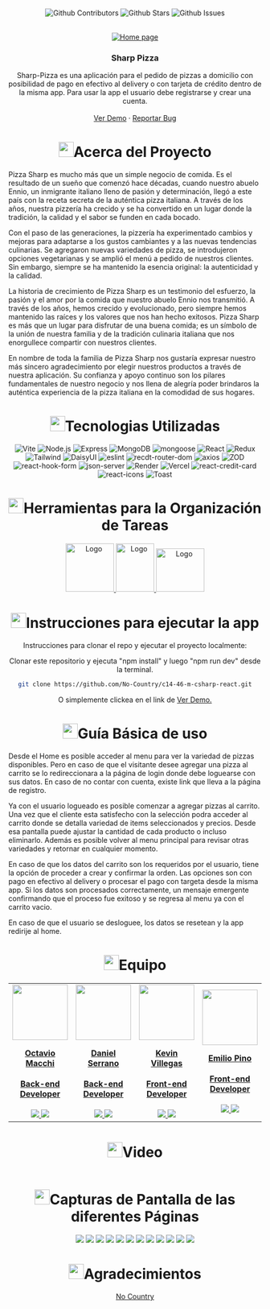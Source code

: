 <br />

<div align="center">

![Github Contributors](https://img.shields.io/github/contributors/No-Country/c14-46-m-csharp-react)
![Github Stars](https://img.shields.io/github/stars/No-Country/c14-46-m-csharp-react)
![Github Issues](https://img.shields.io/github/issues-raw/No-Country/c14-46-m-csharp-react)


<br />
<div align="center">

  <a href="No-Country/c14-46-m-csharp-react" target="_blank">
    <img src="./images/home.png" alt="Home page">
  </a>

<h3 align="center">Sharp Pizza</h3>

  <p align=center">
    Sharp-Pizza es una aplicación para el pedido de pizzas a domicilio con posibilidad de pago en efectivo al delivery o con tarjeta de crédito dentro de la misma app. Para usar la app el usuario debe registrarse y crear una cuenta.
    <br />
    <br />
    <a href="https://c14-46-m-csharp-react.vercel.app/" target="_blank">Ver Demo</a>
    ·
    <a href="https://github.com/No-Country/c14-46-m-csharp-react/issues" target="_blank">Reportar Bug</a>
  </p>
</div>


<h1 align="center"> 
<img src="https://media2.giphy.com/media/4ZrRpqbSaWoyZYRoCd/giphy.gif" width="30px">Acerca del Proyecto
</h1>


<p align='left'>Pizza Sharp es mucho más que un simple negocio de comida. Es el resultado de un sueño que comenzó hace décadas, cuando nuestro abuelo Ennio, un inmigrante italiano lleno de pasión y determinación, llegó a este país con la receta secreta de la auténtica pizza italiana. A través de los años, nuestra pizzería ha crecido y se ha convertido en un lugar donde la tradición, la calidad y el sabor se funden en cada bocado.</p>

<p align='left'>Con el paso de las generaciones, la pizzería ha experimentado cambios y mejoras para adaptarse a los gustos cambiantes y a las nuevas tendencias culinarias. Se agregaron nuevas variedades de pizza, se introdujeron opciones vegetarianas y se amplió el menú a pedido de nuestros clientes. Sin embargo, siempre se ha mantenido la esencia original: la autenticidad y la calidad.</p>
<p align='left'>La historia de crecimiento de Pizza Sharp es un testimonio del esfuerzo, la pasión y el amor por la comida que nuestro abuelo Ennio nos transmitió. A través de los años, hemos crecido y evolucionado, pero siempre hemos mantenido las raíces y los valores que nos han hecho exitosos. Pizza Sharp es más que un lugar para disfrutar de una buena comida; es un símbolo de la unión de nuestra familia y de la tradición culinaria italiana que nos enorgullece compartir con nuestros clientes.</p>
<p align='left'>En nombre de toda la familia de Pizza Sharp nos gustaría expresar nuestro más sincero agradecimiento por elegir nuestros productos a través de nuestra aplicación. Su confianza y apoyo continuo son los pilares fundamentales de nuestro negocio y nos llena de alegría poder brindaros la auténtica experiencia de la pizza italiana en la comodidad de sus hogares.</p>

<h1 align="center"> 
<img src="https://media0.giphy.com/media/uhQuegHFqkVYuFMXMQ/giphy.gif" width="30px">Tecnologias Utilizadas
</h1>

![Vite](https://img.shields.io/static/v1?style=for-the-badge&message=Vite&color=4169E1&logo=Vite&logoColor=FFFFFF&label=)
![Node.js](https://img.shields.io/static/v1?style=for-the-badge&message=Node.js&color=339933&logo=Node.js&logoColor=FFFFFF&label=)
![Express](https://img.shields.io/static/v1?style=for-the-badge&message=Express&color=000000&logo=Express&logoColor=FFFFFF&label=)
![MongoDB](https://img.shields.io/static/v1?style=for-the-badge&message=MongoDB&color=4169E1&logo=MongoDB&logoColor=FFFFFF&label=)
![mongoose](https://img.shields.io/static/v1?style=for-the-badge&message=mongoose&color=4169E1&logo=mongoose&logoColor=FFFFFF&label=)
![React](https://img.shields.io/static/v1?style=for-the-badge&message=React&color=222222&logo=React&logoColor=61DAFB&label=)
![Redux](https://img.shields.io/static/v1?style=for-the-badge&message=Redux&color=008CDD&logo=Redux&logoColor=FFFFFF&label=)
![Tailwind](https://img.shields.io/static/v1?style=for-the-badge&message=Tailwind&color=222222&logo=Tailwind&logoColor=61DAFB&label=)
![DaisyUI](https://img.shields.io/static/v1?style=for-the-badge&message=DaisyUI&color=222222&logo=DaisyUI&logoColor=61DAFB&label=)
![eslint](https://img.shields.io/static/v1?style=for-the-badge&message=eslint&color=222222&logo=eslint&logoColor=61DAFB&label=)
![recdt-router-dom](https://img.shields.io/static/v1?style=for-the-badge&message=react-router-dom&color=008CDD&logo=react-router-dom&logoColor=FFFFFF&label=)
![axios](https://img.shields.io/static/v1?style=for-the-badge&message=axios&color=008CDD&logo=axios&logoColor=FFFFFF&label=)
![ZOD](https://img.shields.io/badge/Zod-crimson?style=for-the-badge&logo=Zod&logoColor=fff)
![react-hook-form](https://img.shields.io/static/v1?style=for-the-badge&message=react-hook-form&color=008CDD&logo=react-hook-form&logoColor=FFFFFF&label=)
![json-server](https://img.shields.io/static/v1?style=for-the-badge&message=json-server&color=008CDD&logo=json-server&logoColor=FFFFFF&label=)
![Render](https://img.shields.io/static/v1?style=for-the-badge&message=Render&color=222222&logo=Render&logoColor=46E3B7&label=)
![Vercel](https://img.shields.io/static/v1?style=for-the-badge&message=Vercel&color=000000&logo=Vercel&logoColor=FFFFFF&label=)
![react-credit-card](https://img.shields.io/static/v1?style=for-the-badge&message=react-credit-card&color=008CDD&logo=react-credit-card&logoColor=FFFFFF&label=)
![react-icons](https://img.shields.io/static/v1?style=for-the-badge&message=react-icons&color=008CDD&logo=react-icons&logoColor=FFFFFF&label=)
![Toast](https://img.shields.io/static/v1?style=for-the-badge&message=toast&color=008CDD&logo=toast&logoColor=FFFFFF&label=)


<h1 align="center"> 
<img src="https://media2.giphy.com/media/Lqo3UBlXeHwZDoebKX/giphy.gif" width="30px">Herramientas para la Organización de Tareas
</h1>

<a href="https://trello.com/b/Q0G3my8O/sb-klinika" target="_blank">
  <img src="https://cdn.jsdelivr.net/gh/devicons/devicon/icons/trello/trello-plain-wordmark.svg" alt="Logo" width="96" height="96">
</a>

<a href="https://www.nocountry.tech/" target="_blank">
  <img src="https://cdn.jsdelivr.net/gh/devicons/devicon/icons/slack/slack-original.svg" alt="Logo" width="76" height="96">
</a>

<a href="https://discord.gg/Zj2GmPwg" target="_blank">
  <img src="https://img.icons8.com/color/480/discord-new-logo.png" alt="Logo" width="96" height="86">
</a>


<h1 align="center"> 
<img src="https://media1.giphy.com/media/QvpqIQAAl66EfoTJj8/giphy.gif" width="30px">Instrucciones para ejecutar la app
</h1>

Instrucciones para clonar el repo y ejecutar el proyecto localmente: 

Clonar este repositorio y ejecuta "npm install" y luego "npm run dev" desde la terminal.
   ```sh
   git clone https://github.com/No-Country/c14-46-m-csharp-react.git
   ```

O simplemente clickea en el link de 
<a href="https://c14-46-m-csharp-react.vercel.app/" target="_blank">Ver Demo.</a>

<h1 align="center"> 
<img src="https://media4.giphy.com/media/v1.Y2lkPTc5MGI3NjExN2lvcWx2Ynpia3BjYnk3Yzlvdmw1cnBjdHI3cm5uY3QzenM1enNibiZlcD12MV9pbnRlcm5hbF9naWZfYnlfaWQmY3Q9cw/igPDtkfSJZMFwE0LP8/giphy.gif" width="30px">Guía Básica de uso
</h1>

<p align='left'>Desde el Home es posible acceder al menu para ver la variedad de pizzas disponibles. Pero en caso de que el visitante desee agregar una pizza al carrito se lo redireccionara a la página de login donde debe loguearse con sus datos. En caso de no contar con cuenta, existe link que lleva a la página de registro.</p> 
<p align='left'>Ya con el usuario logueado es posible comenzar a agregar pizzas al carrito. Una vez que el cliente esta satisfecho con la selección podra acceder al carrito donde se detalla variedad de items seleccionados y precios. Desde esa pantalla puede ajustar la cantidad de cada producto o incluso eliminarlo. Además es posible volver al menu principal para revisar otras variedades y retornar en cualquier momento.</p> 
<p align='left'>En caso de que los datos del carrito son los requeridos por el usuario, tiene la opción de proceder a crear y confirmar la orden. Las opciones son con pago en efectivo al delivery o procesar el pago con targeta desde la misma app. 
Si los datos son procesados correctamente, un mensaje emergente confirmando que el proceso fue exitoso y se regresa al menu ya con el carrito vacio.</p> 
<p align='left'>En caso de que el usuario se desloguee, los datos se resetean y la app redirije al home.</p> 


<h1 align="center"> 
<img src="https://media1.giphy.com/media/gF2m2JOyGReppog8hU/giphy.gif" width="30px">Equipo
</h1>

<table>
  <tr>
    <td>
      <div align="center">
        <a href="https://github.com/Theo1982" target="_blank" rel="author">
          <img width="110" src="https://media.licdn.com/dms/image/D4D35AQGVufpLFzVdQg/profile-framedphoto-shrink_800_800/0/1695659469529?e=1699412400&v=beta&t=k-VwmVIckUdKEtFsJdN4yYKsytaQp2VfSm1HvRK36KI"/>
        </a>
        <a href="https://github.com/Theo1982" target="_blank" rel="author">
          <h4 style="margin-top: 1rem;">Octavio Macchi</h4>
          <h4 style="margin-top: 1rem;">Back-end Developer</h4>
        </a>
        <a href="https://github.com/Theo1982" target="_blank">
          <img src="https://img.shields.io/static/v1?style=for-the-badge&message=GitHub&color=172B4D&logo=GitHub&logoColor=FFFFFF&label="/>
        </a>
        <a href="https://www.linkedin.com/in/octavio-macchi-767762242/  " target="_blank">
          <img src="https://img.shields.io/badge/linkedin%20-%230077B5.svg?&style=for-the-badge&logo=linkedin&logoColor=white"/>
        </a>
      </div>
    </td>
    <td>
      <div align="center">
        <a href="https://github.com/Mecht21" target="_blank" rel="author">
          <img width="110" src="https://media.licdn.com/dms/image/D4E03AQEech6u3Gk_rA/profile-displayphoto-shrink_800_800/0/1670554522056?e=1704326400&v=beta&t=qQ4Hh5Qqc5oN5oEwNEDMLzdCKsO2pJFIKLvwQecEC7g"/>
        </a>
        <a href="https://github.com/Mecht21" target="_blank" rel="author">
          <h4 style="margin-top: 1rem;">Daniel Serrano</h4>
          <h4 style="margin-top: 1rem;">Back-end Developer</h4>
        </a>
        <a href="https://github.com/Mecht21" target="_blank">
          <img src="https://img.shields.io/static/v1?style=for-the-badge&message=GitHub&color=172B4D&logo=GitHub&logoColor=FFFFFF&label="/>
        </a>
        <a href="https://www.linkedin.com/in/daniel-serrano-vega/" target="_blank">
          <img src="https://img.shields.io/badge/linkedin%20-%230077B5.svg?&style=for-the-badge&logo=linkedin&logoColor=white"/>
        </a>
      </div>
    </td>
    <td>
      <div align="center">
        <a href="https://github.com/Kev-Villegas" target="_blank" rel="author">
          <img width="110" src="https://avatars.githubusercontent.com/u/134943727?v=4"/>
        </a>
        <a href="https://github.com/Kev-Villegas" target="_blank" rel="author">
          <h4 style="margin-top: 1rem;">Kevin Villegas</h4>
          <h4 style="margin-top: 1rem;">Front-end Developer</h4>
        </a>
        <a href="https://github.com/Kev-Villegas" target="_blank">
          <img src="https://img.shields.io/static/v1?style=for-the-badge&message=GitHub&color=172B4D&logo=GitHub&logoColor=FFFFFF&label="/>
        </a>
        <a href="https://www.linkedin.com/in/kevin--villegas/" target="_blank">
          <img src="https://img.shields.io/badge/linkedin%20-%230077B5.svg?&style=for-the-badge&logo=linkedin&logoColor=white"/>
        </a>
      </div>
    </td>
    <td>
      <div align="center">
        <a href="https://github.com/pinoen" target="_blank" rel="author">
          <img width="110" src="https://avatars.githubusercontent.com/u/91059020?v=4"/>
        </a>
        <a href="https://github.com/pinoen" target="_blank" rel="author">
          <h4 style="margin-top: 1rem;">Emilio Pino</h4>
          <h4 style="margin-top: 1rem;">Front-end Developer</h4>
        </a>
        <a href="https://github.com/pinoen" target="_blank">
          <img src="https://img.shields.io/static/v1?style=for-the-badge&message=GitHub&color=172B4D&logo=GitHub&logoColor=FFFFFF&label="/>
        </a>
        <a href="https://www.linkedin.com/in/emiliopino/" target="_blank">
          <img src="https://img.shields.io/badge/linkedin%20-%230077B5.svg?&style=for-the-badge&logo=linkedin&logoColor=white"/>
        </a>
      </div>
    </td>
    <td>
      <div align="center">
        <a href="https://github.com/GastonR81" target="_blank" rel="author">
          <img width="110" src="https://avatars.githubusercontent.com/u/146013740?v=4"/>
        </a>
        <a href="https://github.com/GastonR81" target="_blank" rel="author">
          <h4 style="margin-top: 1rem;">Gaston Ruiz</h4>
          <h4 style="margin-top: 1rem;">Tester QA</h4>
        </a>
        <a href="https://github.com/GastonR81" target="_blank">
          <img src="https://img.shields.io/static/v1?style=for-the-badge&message=GitHub&color=172B4D&logo=GitHub&logoColor=FFFFFF&label="/>
        </a>
        <a href="https://www.linkedin.com/in/jorge-gast%C3%B3n-ruiz-574407256/" target="_blank">
          <img src="https://img.shields.io/badge/linkedin%20-%230077B5.svg?&style=for-the-badge&logo=linkedin&logoColor=white"/>
        </a>
      </div>
    </td>
  </tr>
</table>


<h1 align="center"> 
<img src="https://media0.giphy.com/media/odMfXhzCqknOCYrNdU/giphy.gif" width="30px">Video
</h1>


<p align="center"><a href="" target="_blank" rel="noopener noreferrer"><img src=""/></a></p>


<h1 align="center"> 
<img src="https://media1.giphy.com/media/xcFJX6T9z2iqiB9Ud9/giphy.gif" width="30px">Capturas de Pantalla de las diferentes Páginas
</h1>

<img src="./images/register.png"/>

<img src="./images/login.png"/>

<img src="./images/menu.png"/>

<img src="./images/menuLoggedUser.png"/>

<img src="./images/menuCartOverview.png"/>

<img src="./images/cart.png"/>

<img src="./images/emptyCart.png"/>

<img src="./images/createOrder.png"/>

<img src="./images/creditCard.png"/>

<img src="./images/creditCardData.png"/>

<img src="./images/creditCardBack.png"/>

<img src="./images/order.png"/>


<h1 align="center"> 
<img src="https://media1.giphy.com/media/v1.Y2lkPTc5MGI3NjExbXliemQ4NzVmdXRxc3FyM3RjN2F2NzQ5MmRwZnJxa2VrZDBncjhtbiZlcD12MV9pbnRlcm5hbF9naWZfYnlfaWQmY3Q9cw/sa5tk2gi3G1MSmy1vY/giphy.gif" width="30px">Agradecimientos
</h1>

[No Country](https://www.nocountry.tech/)